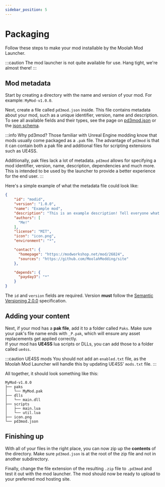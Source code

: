 ```yaml
---
sidebar_position: 5
---
```


# Packaging
Follow these steps to make your mod installable by the Moolah Mod Launcher.

:::caution
The mod launcher is not quite available for use. Hang tight, we're almost there!
:::

## Mod metadata
Start by creating a directory with the name and version of your mod. For example: `MyMod-v1.0.0`.

Next, create a file called `pd3mod.json` inside.
This file contains metadata about your mod, such as a unique identifier, version, name and description.
To see all available fields and their types, see the page on [pd3mod.json](/docs/additional-resources/pd3mod-json) or the [json schema](/files/schema-v0.1.0-draft.json).

:::info Why pd3mod?
Those familiar with Unreal Engine modding know that mods usually come packaged as a `.pak` file.
The advantage of `pd3mod` is that it can contain both a pak file
and additional files for scripting extensions such as UE4SS.

Additionally, pak files lack a lot of metadata.
`pd3mod` allows for specifying a mod identifier, version, name, description, dependencies and much more.
This is intended to be used by the launcher to provide a better experience for the end user.
:::

Here's a simple example of what the metadata file could look like:
```json title="pd3mod.json"
{
    "id": "modid",
    "version": "1.0.0",
    "name": "Example mod",
    "description": "This is an example description! Tell everyone what your mod is about!",
    "authors": [
      "Me!"
    ],
    "license": "MIT",
    "icon": "icon.png",
    "environment": "*",

    "contact": {
      "homepage": "https://modworkshop.net/mod/26824",
      "sources": "https://github.com/MoolahModding/site"
    },

    "depends": {
      "payday3": "*"
    }
}
```

The `id` and `version` fields are required.
Version **must** follow the [Semantic Versioning 2.0.0](https://semver.org) specification.

## Adding your content
Next, if your mod has a **pak file**, add it to a folder called `Paks`.
Make sure your pak's file name ends with `_P.pak`, which will ensure any asset replacements get applied correctly.<br />
If your mod has **UE4SS** lua scripts or DLLs, you can add those to a folder called `ue4ss`.

:::caution UE4SS mods
You should not add an `enabled.txt` file,
as the Moolah Mod Launcher will handle this by updating UE4SS' `mods.txt` file.
:::

All together, it should look something like this:

```
MyMod-v1.0.0
├── paks
│   └── MyMod.pak
├── dlls
│   └── main.dll
├── scripts
│   ├── main.lua
│   └── util.lua
├── icon.png
└── pd3mod.json
```

## Finishing up
With all of your files in the right place,
you can now zip up the **contents** of the directory.
Make sure `pd3mod.json` is at the root of the zip file and not in another subdirectory.

Finally, change the file extension of the resulting `.zip` file to `.pd3mod` and test it out with the mod launcher.
The mod should now be ready to upload to your preferred mod hosting site.
